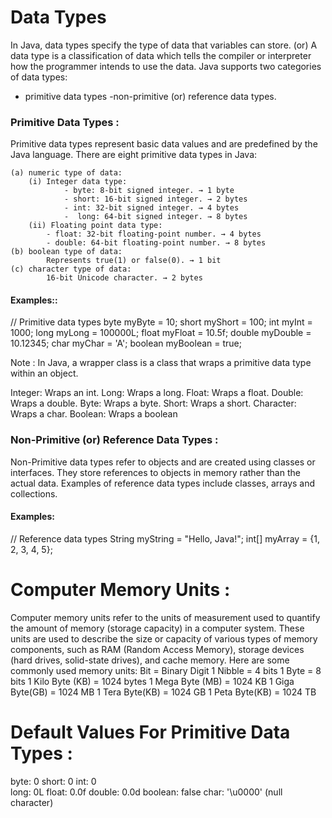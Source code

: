 # Data Types

In Java, data types specify the type of data that variables can store. (or) A data type is a classification of data which tells the compiler or interpreter how the programmer intends to use the data. Java supports two categories of data types: 
- primitive data types 
-non-primitive (or) reference data types.

### Primitive Data Types : 
Primitive data types represent basic data values and are predefined by the Java language. There are eight primitive data types in Java:
```
(a) numeric type of data:
    (i) Integer data type: 
            - byte: 8-bit signed integer. → 1 byte
            - short: 16-bit signed integer. → 2 bytes
            - int: 32-bit signed integer. → 4 bytes
            -  long: 64-bit signed integer. → 8 bytes
    (ii) Floating point data type:
        - float: 32-bit floating-point number. → 4 bytes
        - double: 64-bit floating-point number. → 8 bytes
(b) boolean type of data:
        Represents true(1) or false(0). → 1 bit
(c) character type of data:
        16-bit Unicode character. → 2 bytes
```

#### Examples:: 
// Primitive data types
byte myByte = 10;
short myShort = 100;
int myInt = 1000;
long myLong = 100000L;
float myFloat = 10.5f;
double myDouble = 10.12345;
char myChar = 'A';
boolean myBoolean = true;


Note : In Java, a wrapper class is a class that wraps a primitive data type within an object. 

Integer: Wraps an int.
Long: Wraps a long.
Float: Wraps a float.
Double: Wraps a double.
Byte: Wraps a byte.
Short: Wraps a short.
Character: Wraps a char.
Boolean: Wraps a boolean

### Non-Primitive (or) Reference Data Types :
Non-Primitive data types refer to objects and are created using classes or interfaces. They store references to objects in memory rather than the actual data. Examples of reference data types include classes, arrays and collections.

#### Examples:
// Reference data types
String myString = "Hello, Java!";
int[] myArray = {1, 2, 3, 4, 5};

# Computer Memory Units :
Computer memory units refer to the units of measurement used to quantify the amount of memory (storage capacity) in a computer system. These units are used to describe the size or capacity of various types of memory components, such as RAM (Random Access Memory), storage devices (hard drives, solid-state drives), and cache memory. Here are some commonly used memory units:
Bit = Binary Digit
1 Nibble = 4 bits
1 Byte = 8 bits
1 Kilo Byte (KB) = 1024 bytes
1 Mega Byte (MB) = 1024 KB
1 Giga Byte(GB) = 1024 MB
1 Tera Byte(KB) = 1024 GB
1 Peta Byte(KB) = 1024 TB

# Default Values For Primitive Data Types :
byte: 0
short: 0
int: 0	
long: 0L
float: 0.0f
double: 0.0d
boolean: false
char: '\u0000' (null character)

